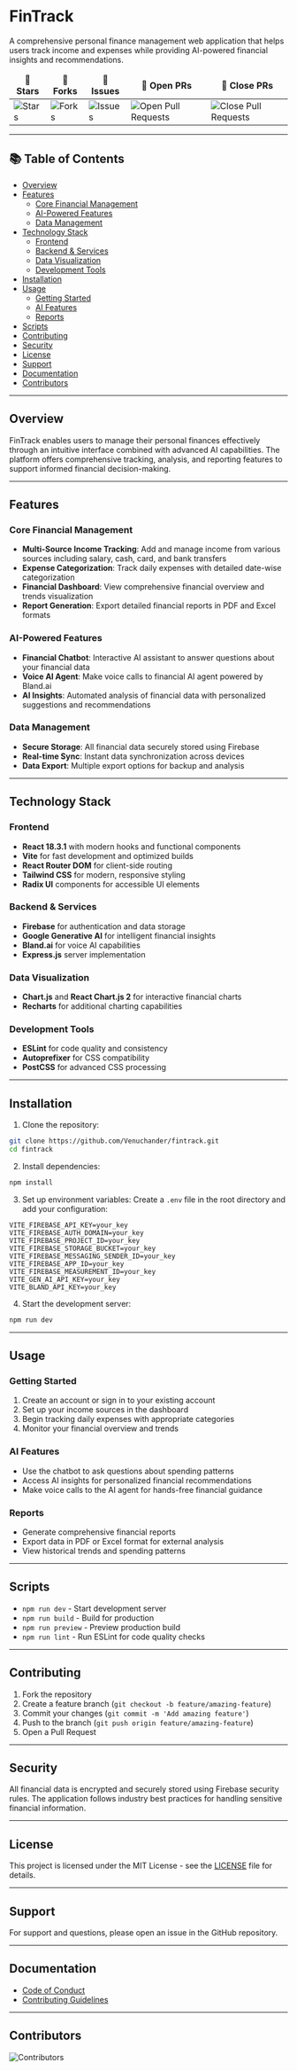 # FinTrack

A comprehensive personal finance management web application that helps users track income and expenses while providing AI-powered financial insights and recommendations.

<table align="center">
    <thead align="center">
        <tr border: 2px;>
            <td><b>🌟 Stars</b></td>
            <td><b>🍴 Forks</b></td>
            <td><b>🐛 Issues</b></td>
            <td><b>🔔 Open PRs</b></td>
            <td><b>🔕 Close PRs</b></td>
        </tr>
     </thead>
    <tbody>
         <tr>
            <td><img alt="Stars" src="https://img.shields.io/github/stars/imsuryya/fintrack?style=flat&logo=github"/></td>
             <td><img alt="Forks" src="https://img.shields.io/github/forks/imsuryya/fintrack?style=flat&logo=github"/></td>
            <td><img alt="Issues" src="https://img.shields.io/github/issues/imsuryya/fintrack?style=flat&logo=github"/></td>
            <td><img alt="Open Pull Requests" src="https://img.shields.io/github/issues-pr/imsuryya/fintrack?style=flat&logo=github"/></td>
           <td><img alt="Close Pull Requests" src="https://img.shields.io/github/issues-pr-closed/imsuryya/fintrack?style=flat&color=green&logo=github"/></td>
        </tr>
    </tbody>
</table>

---

## 📚 Table of Contents

- [ Overview](#overview)
- [ Features](#features)
  - [ Core Financial Management](#core-financial-management)
  - [ AI-Powered Features](#ai-powered-features)
  - [ Data Management](#data-management)
- [ Technology Stack](#technology-stack)
  - [ Frontend](#frontend)
  - [ Backend & Services](#backend--services)
  - [ Data Visualization](#data-visualization)
  - [ Development Tools](#development-tools)
- [ Installation](#installation)
- [ Usage](#usage)
  - [ Getting Started](#getting-started)
  - [ AI Features](#ai-features)
  - [ Reports](#reports)
- [ Scripts](#scripts)
- [ Contributing](#contributing)
- [ Security](#security)
- [ License](#license)
- [ Support](#support)
- [ Documentation](#documentation)
- [ Contributors](#contributors)


---

## Overview

FinTrack enables users to manage their personal finances effectively through an intuitive interface combined with advanced AI capabilities. The platform offers comprehensive tracking, analysis, and reporting features to support informed financial decision-making.

---

## Features

### Core Financial Management
- **Multi-Source Income Tracking**: Add and manage income from various sources including salary, cash, card, and bank transfers
- **Expense Categorization**: Track daily expenses with detailed date-wise categorization
- **Financial Dashboard**: View comprehensive financial overview and trends visualization
- **Report Generation**: Export detailed financial reports in PDF and Excel formats

### AI-Powered Features
- **Financial Chatbot**: Interactive AI assistant to answer questions about your financial data
- **Voice AI Agent**: Make voice calls to financial AI agent powered by Bland.ai
- **AI Insights**: Automated analysis of financial data with personalized suggestions and recommendations

### Data Management
- **Secure Storage**: All financial data securely stored using Firebase
- **Real-time Sync**: Instant data synchronization across devices
- **Data Export**: Multiple export options for backup and analysis

---

## Technology Stack

### Frontend
- **React 18.3.1** with modern hooks and functional components
- **Vite** for fast development and optimized builds
- **React Router DOM** for client-side routing
- **Tailwind CSS** for modern, responsive styling
- **Radix UI** components for accessible UI elements

### Backend & Services
- **Firebase** for authentication and data storage
- **Google Generative AI** for intelligent financial insights
- **Bland.ai** for voice AI capabilities
- **Express.js** server implementation

### Data Visualization
- **Chart.js** and **React Chart.js 2** for interactive financial charts
- **Recharts** for additional charting capabilities

### Development Tools
- **ESLint** for code quality and consistency
- **Autoprefixer** for CSS compatibility
- **PostCSS** for advanced CSS processing

---

## Installation

1. Clone the repository:
```bash
git clone https://github.com/Venuchander/fintrack.git
cd fintrack
```

2. Install dependencies:
```bash
npm install
```

3. Set up environment variables:
Create a `.env` file in the root directory and add your configuration:
```env
VITE_FIREBASE_API_KEY=your_key
VITE_FIREBASE_AUTH_DOMAIN=your_key
VITE_FIREBASE_PROJECT_ID=your_key
VITE_FIREBASE_STORAGE_BUCKET=your_key
VITE_FIREBASE_MESSAGING_SENDER_ID=your_key
VITE_FIREBASE_APP_ID=your_key
VITE_FIREBASE_MEASUREMENT_ID=your_key
VITE_GEN_AI_API_KEY=your_key
VITE_BLAND_API_KEY=your_key
```

4. Start the development server:
```bash
npm run dev
```
---

## Usage

### Getting Started
1. Create an account or sign in to your existing account
2. Set up your income sources in the dashboard
3. Begin tracking daily expenses with appropriate categories
4. Monitor your financial overview and trends

### AI Features
- Use the chatbot to ask questions about spending patterns
- Access AI insights for personalized financial recommendations
- Make voice calls to the AI agent for hands-free financial guidance

### Reports
- Generate comprehensive financial reports
- Export data in PDF or Excel format for external analysis
- View historical trends and spending patterns

---

## Scripts

- `npm run dev` - Start development server
- `npm run build` - Build for production
- `npm run preview` - Preview production build
- `npm run lint` - Run ESLint for code quality checks

---

## Contributing

1. Fork the repository
2. Create a feature branch (`git checkout -b feature/amazing-feature`)
3. Commit your changes (`git commit -m 'Add amazing feature'`)
4. Push to the branch (`git push origin feature/amazing-feature`)
5. Open a Pull Request

---

## Security

All financial data is encrypted and securely stored using Firebase security rules. The application follows industry best practices for handling sensitive financial information.

---

## License

This project is licensed under the MIT License - see the [LICENSE](LICENSE) file for details.

---

## Support

For support and questions, please open an issue in the GitHub repository.

---

## Documentation

- [Code of Conduct](CODE_OF_CONDUCT.md)
- [Contributing Guidelines](CONTRIBUTING.md)

---

## Contributors

![Contributors](https://contrib.rocks/image?repo=imsuryya/fintrack)
